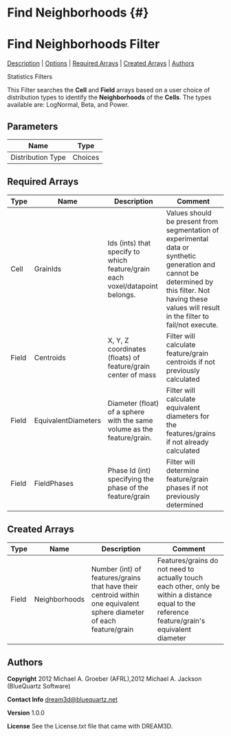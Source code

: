 Find Neighborhoods {#}
======
<h1 class="pHeading1">Find Neighborhoods Filter</h1>
<p class="pCellBody">
<a href="../StatisticsFilters/FindNeighborhoods.html#wp2">Description</a> | <a href="../StatisticsFilters/FindNeighborhoods.html#wp3">Options</a> | <a href="../StatisticsFilters/FindNeighborhoods.html#wp4">Required Arrays</a> | <a href="../StatisticsFilters/FindNeighborhoods.html#wp5">Created Arrays</a> | <a href="../StatisticsFilters/FindNeighborhoods.html#wp1">Authors</a> 

Statistics Filters


This Filter searches the __Cell__ and __Field__ arrays based on a user choice of distribution types to identify the __Neighborhoods__ of the __Cells__. The types available are: LogNormal, Beta, and Power.

## Parameters ## 

| Name | Type |
|------|------|
| Distribution Type | Choices |

## Required Arrays ##

| Type | Name | Description | Comment |
|------|------|-------------|---------|
| Cell | GrainIds | Ids (ints) that specify to which feature/grain each voxel/datapoint belongs. | Values should be present from segmentation of experimental data or synthetic generation and cannot be determined by this filter. Not having these values will result in the filter to fail/not execute. |
| Field | Centroids | X, Y, Z coordinates (floats) of feature/grain center of mass | Filter will calculate feature/grain centroids if not previously calculated |
| Field | EquivalentDiameters | Diameter (float) of a sphere with the same volume as the feature/grain. | Filter will calculate equivalent diameters for the features/grains if not already calculated |
| Field | FieldPhases | Phase Id (int) specifying the phase of the feature/grain | Filter will determine feature/grain phases if not previously determined |

## Created Arrays ##

| Type | Name | Description | Comment |
|------|------|-------------|---------|
| Field | Neighborhoods | Number (int) of features/grains that have their centroid within one equivalent sphere diameter of each feature/grain | Features/grains do not need to actually touch each other, only be within a distance equal to the reference feature/grain's equivalent diameter |

## Authors ##

**Copyright** 2012 Michael A. Groeber (AFRL),2012 Michael A. Jackson (BlueQuartz Software)

**Contact Info** dream3d@bluequartz.net

**Version** 1.0.0

**License**  See the License.txt file that came with DREAM3D.



